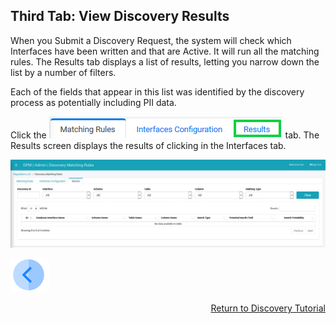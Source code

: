 ## Third Tab: View Discovery Results

When you Submit a Discovery Request, the system will check which Interfaces have been written and that are Active. It will run all the matching rules. The Results tab displays a list of results, letting you narrow down the list by a number of filters. 

Each of the fields that appear in this list was identified by the discovery process as potentially including PII data. 

Click the ![image](../images/07_Discovery_Results_Tab.png) tab. The Results screen displays the results of clicking <Submit Discovery Request button image> in the Interfaces tab.

![image](../images/07_13_Discovery_ResultsTab1.jpg)



[![Previous](../images/Previous.png)]( 05_Discovery_SubmitDiscoveryRequest.md)[<p align="right"> Return to Discovery Tutorial</p>](01_Discovery_Main.md)
